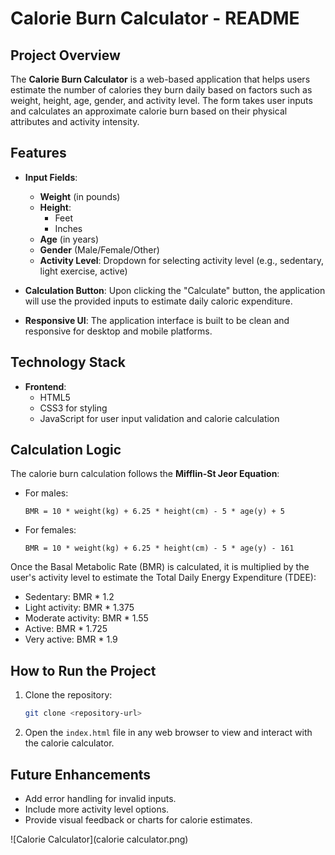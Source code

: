 # Calorie Burn Calculator - README

## Project Overview
The **Calorie Burn Calculator** is a web-based application that helps users estimate the number of calories they burn daily based on factors such as weight, height, age, gender, and activity level. The form takes user inputs and calculates an approximate calorie burn based on their physical attributes and activity intensity.

## Features
- **Input Fields**: 
  - **Weight** (in pounds)
  - **Height**: 
    - Feet
    - Inches
  - **Age** (in years)
  - **Gender** (Male/Female/Other)
  - **Activity Level**: Dropdown for selecting activity level (e.g., sedentary, light exercise, active)
  
- **Calculation Button**: Upon clicking the "Calculate" button, the application will use the provided inputs to estimate daily caloric expenditure.
  
- **Responsive UI**: The application interface is built to be clean and responsive for desktop and mobile platforms.

## Technology Stack
- **Frontend**: 
  - HTML5
  - CSS3 for styling
  - JavaScript for user input validation and calorie calculation
  

  
## Calculation Logic
The calorie burn calculation follows the **Mifflin-St Jeor Equation**:
- For males:
  ```
  BMR = 10 * weight(kg) + 6.25 * height(cm) - 5 * age(y) + 5
  ```
- For females:
  ```
  BMR = 10 * weight(kg) + 6.25 * height(cm) - 5 * age(y) - 161
  ```

Once the Basal Metabolic Rate (BMR) is calculated, it is multiplied by the user's activity level to estimate the Total Daily Energy Expenditure (TDEE):
- Sedentary: BMR * 1.2
- Light activity: BMR * 1.375
- Moderate activity: BMR * 1.55
- Active: BMR * 1.725
- Very active: BMR * 1.9

## How to Run the Project
1. Clone the repository: 
   ```bash
   git clone <repository-url>
   ```
2. Open the `index.html` file in any web browser to view and interact with the calorie calculator.


## Future Enhancements
- Add error handling for invalid inputs.
- Include more activity level options.
- Provide visual feedback or charts for calorie estimates.

![Calorie Calculator](calorie calculator.png)

